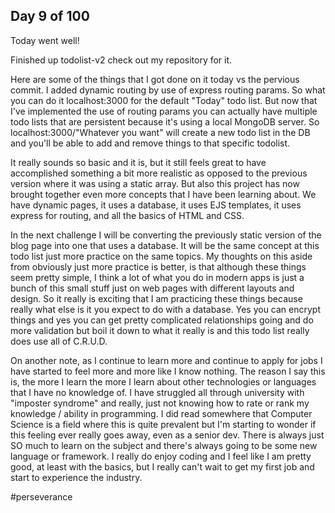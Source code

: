 Day 9 of 100
------------------

Today went well!

Finished up todolist-v2 check out my repository for it.

Here are some of the things that I got done on it today vs the pervious commit.
I added dynamic routing by use of express routing params. So what you can do it localhost:3000 for the default "Today" todo list.
But now that I've implemented the use of routing params you can actually have multiple todo lists that are persistent because it's using a local MongoDB server.
So localhost:3000/"Whatever you want" will create a new todo list in the DB and you'll be able to add and remove things to that specific todolist.

It really sounds so basic and it is, but it still feels great to have accomplished something a bit more realistic as opposed to the previous version where it was using a static array.
But also this project has now brought together even more concepts that I have been learning about. We have dynamic pages, it uses a database, it uses EJS templates, it uses express for routing, and all the basics of HTML and CSS.

In the next challenge I will be converting the previously static version of the blog page into one that uses a database. It will be the same concept at this todo list just more practice on the same topics. My thoughts on this aside from obviously just more practice is better, is that although these things seem pretty simple, I think a lot of what you do in modern apps is just a bunch of this small stuff just on web pages with different layouts and design. So it really is exciting that I am practicing these things because really what else is it you expect to do with a database. Yes you can encrypt things and yes you can get pretty complicated relationships going and do more validation but boil it down to what it really is and this todo list really does use all of C.R.U.D.



On another note, as I continue to learn more and continue to apply for jobs I have started to feel more and more like I know nothing. The reason I say this is, the more I learn the more I learn about other technologies or languages that I have no knowledge of. I have struggled all through university with "imposter syndrome" and really, just not knowing how to rate or rank my knowledge / ability in programming. I did read somewhere that Computer Science is a field where this is quite prevalent but I'm starting to wonder if this feeling ever really goes away, even as a senior dev. There is always just SO much to learn on the subject and there's always going to be some new language or framework. I really do enjoy coding and I feel like I am pretty good, at least with the basics, but I really can't wait to get my first job and start to experience the industry.

#perseverance  
